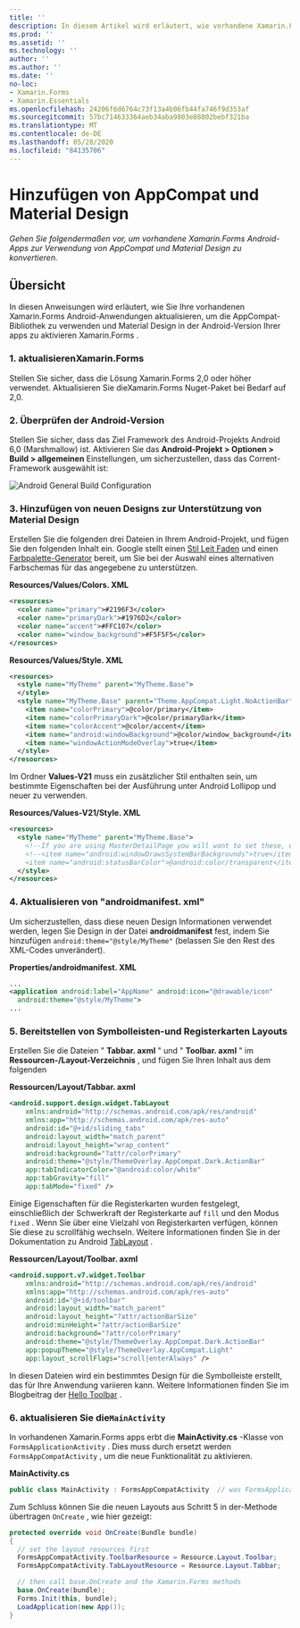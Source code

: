 ```yaml
---
title: ''
description: In diesem Artikel wird erläutert, wie vorhandene Xamarin.Forms Android-Apps für die Verwendung von AppCompat und Material Design konvertiert werden.
ms.prod: ''
ms.assetid: ''
ms.technology: ''
author: ''
ms.author: ''
ms.date: ''
no-loc:
- Xamarin.Forms
- Xamarin.Essentials
ms.openlocfilehash: 24206f6d6764c73f13a4b06fb44fa746f9d353af
ms.sourcegitcommit: 57bc714633364aeb34aba9803e88802bebf321ba
ms.translationtype: MT
ms.contentlocale: de-DE
ms.lasthandoff: 05/28/2020
ms.locfileid: "84135706"
---
```

# <a name="adding-appcompat-and-material-design"></a>Hinzufügen von AppCompat und Material Design

_Gehen Sie folgendermaßen vor, um vorhandene Xamarin.Forms Android-Apps zur Verwendung von AppCompat und Material Design zu konvertieren._

<!-- source https://gist.github.com/jassmith/a3b2a543f99126782936
https://blog.xamarin.com/material-design-for-your-xamarin-forms-android-apps/ -->

## <a name="overview"></a>Übersicht

In diesen Anweisungen wird erläutert, wie Sie Ihre vorhandenen Xamarin.Forms Android-Anwendungen aktualisieren, um die AppCompat-Bibliothek zu verwenden und Material Design in der Android-Version Ihrer apps zu aktivieren Xamarin.Forms .

### <a name="1-update-xamarinforms"></a>1. aktualisierenXamarin.Forms

Stellen Sie sicher, dass die Lösung Xamarin.Forms 2,0 oder höher verwendet. Aktualisieren Sie dieXamarin.Forms
  Nuget-Paket bei Bedarf auf 2,0.

### <a name="2-check-android-version"></a>2. Überprüfen der Android-Version

Stellen Sie sicher, dass das Ziel Framework des Android-Projekts Android 6,0 (Marshmallow) ist. Aktivieren Sie das **Android-Projekt > Optionen > Build > allgemeinen** Einstellungen, um sicherzustellen, dass das Corrent-Framework ausgewählt ist:

 ![](appcompat-images/target-android-6-sml.png "Android General Build Configuration")

### <a name="3-add-new-themes-to-support-material-design"></a>3. Hinzufügen von neuen Designs zur Unterstützung von Material Design

Erstellen Sie die folgenden drei Dateien in Ihrem Android-Projekt, und fügen Sie den folgenden Inhalt ein. Google stellt einen [Stil Leit Faden](https://www.google.com/design/spec/style/color.html#color-color-palette) und einen [Farbpalette-Generator](https://www.materialpalette.com/) bereit, um Sie bei der Auswahl eines alternativen Farbschemas für das angegebene zu unterstützen.

**Resources/Values/Colors. XML**

```xml
<resources>
  <color name="primary">#2196F3</color>
  <color name="primaryDark">#1976D2</color>
  <color name="accent">#FFC107</color>
  <color name="window_background">#F5F5F5</color>
</resources>
```

**Resources/Values/Style. XML**

```xml
<resources>
  <style name="MyTheme" parent="MyTheme.Base">
  </style>
  <style name="MyTheme.Base" parent="Theme.AppCompat.Light.NoActionBar">
    <item name="colorPrimary">@color/primary</item>
    <item name="colorPrimaryDark">@color/primaryDark</item>
    <item name="colorAccent">@color/accent</item>
    <item name="android:windowBackground">@color/window_background</item>
    <item name="windowActionModeOverlay">true</item>
  </style>
</resources>
```

Im Ordner **Values-V21** muss ein zusätzlicher Stil enthalten sein, um bestimmte Eigenschaften bei der Ausführung unter Android Lollipop und neuer zu verwenden.

**Resources/Values-V21/Style. XML**

```xml
<resources>
  <style name="MyTheme" parent="MyTheme.Base">
    <!--If you are using MasterDetailPage you will want to set these, else you can leave them out-->
    <!--<item name="android:windowDrawsSystemBarBackgrounds">true</item>
    <item name="android:statusBarColor">@android:color/transparent</item>-->
  </style>
</resources>
```

### <a name="4-update-androidmanifestxml"></a>4. Aktualisieren von "androidmanifest. xml"

Um sicherzustellen, dass diese neuen Design Informationen verwendet werden, legen Sie Design in der Datei **androidmanifest** fest, indem Sie hinzufügen `android:theme="@style/MyTheme"` (belassen Sie den Rest des XML-Codes unverändert).

**Properties/androidmanifest. XML**

```xml
...
<application android:label="AppName" android:icon="@drawable/icon"
  android:theme="@style/MyTheme">
...
```

### <a name="5-provide-toolbar-and-tab-layouts"></a>5. Bereitstellen von Symbolleisten-und Registerkarten Layouts

Erstellen Sie die Dateien " **Tabbar. axml** " und " **Toolbar. axml** " im **Ressourcen-/Layout-Verzeichnis** , und fügen Sie Ihren Inhalt aus dem folgenden

**Ressourcen/Layout/Tabbar. axml**

```xml
<android.support.design.widget.TabLayout
    xmlns:android="http://schemas.android.com/apk/res/android"
    xmlns:app="http://schemas.android.com/apk/res-auto"
    android:id="@+id/sliding_tabs"
    android:layout_width="match_parent"
    android:layout_height="wrap_content"
    android:background="?attr/colorPrimary"
    android:theme="@style/ThemeOverlay.AppCompat.Dark.ActionBar"
    app:tabIndicatorColor="@android:color/white"
    app:tabGravity="fill"
    app:tabMode="fixed" />
```

Einige Eigenschaften für die Registerkarten wurden festgelegt, einschließlich der Schwerkraft der Registerkarte auf `fill` und den Modus `fixed` .
Wenn Sie über eine Vielzahl von Registerkarten verfügen, können Sie diese zu scrollfähig wechseln. Weitere Informationen finden Sie in der Dokumentation zu Android [TabLayout](https://developer.android.com/reference/android/support/design/widget/TabLayout.html) .

**Ressourcen/Layout/Toolbar. axml**

```xml
<android.support.v7.widget.Toolbar
    xmlns:android="http://schemas.android.com/apk/res/android"
    xmlns:app="http://schemas.android.com/apk/res-auto"
    android:id="@+id/toolbar"
    android:layout_width="match_parent"
    android:layout_height="?attr/actionBarSize"
    android:minHeight="?attr/actionBarSize"
    android:background="?attr/colorPrimary"
    android:theme="@style/ThemeOverlay.AppCompat.Dark.ActionBar"
    app:popupTheme="@style/ThemeOverlay.AppCompat.Light"
    app:layout_scrollFlags="scroll|enterAlways" />
```

In diesen Dateien wird ein bestimmtes Design für die Symbolleiste erstellt, das für Ihre Anwendung variieren kann.
Weitere Informationen finden Sie im Blogbeitrag der [Hello Toolbar](https://blog.xamarin.com/android-tips-hello-toolbar-goodbye-action-bar/) .

### <a name="6-update-the-mainactivity"></a>6. aktualisieren Sie die`MainActivity`

In vorhandenen Xamarin.Forms apps erbt die **MainActivity.cs** -Klasse von `FormsApplicationActivity` . Dies muss durch ersetzt werden `FormsAppCompatActivity` , um die neue Funktionalität zu aktivieren.

**MainActivity.cs**

```csharp
public class MainActivity : FormsAppCompatActivity  // was FormsApplicationActivity
```

Zum Schluss können Sie die neuen Layouts aus Schritt 5 in der-Methode übertragen `OnCreate` , wie hier gezeigt:

```csharp
protected override void OnCreate(Bundle bundle)
{
  // set the layout resources first
  FormsAppCompatActivity.ToolbarResource = Resource.Layout.Toolbar;
  FormsAppCompatActivity.TabLayoutResource = Resource.Layout.Tabbar;

  // then call base.OnCreate and the Xamarin.Forms methods
  base.OnCreate(bundle);
  Forms.Init(this, bundle);
  LoadApplication(new App());
}
```
